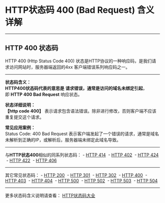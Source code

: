 # HTTP状态码 400 (Bad Request) 含义详解

---

## HTTP 400 状态码

HTTP 400 (Http Status Code 400) 状态是HTTP协议的一种响应码，是我们请求访问网站时，服务器端返回的4xx 客户端错误系列响应码之一。

---

**状态码含义：**  
**HTTP400状态码代表的意思是** **请求错误，通常是访问的域名未绑定引起**，即 **HTTP 400 Bad Request** 响应状态。

**状态详细说明：**  
**【http code 400】** 表示请求包含语法错误。除非进行修改，否则客户端不应该重复提交这个请求。

**常见应用案例：**  
Status Code: 400 Bad Request 表示客户端发起了一个错误的请求，通常是域名未解析到正确的IP，或解析后，服务器端未绑定此域名导致。

  

---

与**HTTP状态400**相似的同系列状态码： - [HTTP 414](https://github.com/CrayonL/AllHttpStatusCodes/blob/master/HTTPStatusCode/4xx_ClientErrors/Code_414.md "HTTP 414详细说明")
 - [HTTP 402](https://github.com/CrayonL/AllHttpStatusCodes/blob/master/HTTPStatusCode/4xx_ClientErrors/Code_402.md "HTTP 402详细说明")
 - [HTTP 424](https://github.com/CrayonL/AllHttpStatusCodes/blob/master/HTTPStatusCode/4xx_ClientErrors/Code_424.md "HTTP 424详细说明")
 - [HTTP 422](https://github.com/CrayonL/AllHttpStatusCodes/blob/master/HTTPStatusCode/4xx_ClientErrors/Code_422.md "HTTP 422详细说明")
 - [HTTP 406](https://github.com/CrayonL/AllHttpStatusCodes/blob/master/HTTPStatusCode/4xx_ClientErrors/Code_406.md "HTTP 406详细说明")

---

其它常见状态码： - [HTTP 200](https://github.com/CrayonL/AllHttpStatusCodes/blob/master/HTTPStatusCode/2xx_Success/Code_200.md "HTTP 200详细说明")
 - [HTTP 301](https://github.com/CrayonL/AllHttpStatusCodes/blob/master/HTTPStatusCode/3xx_Redirection/Code_301.md "HTTP 301详细说明")
 - [HTTP 302](https://github.com/CrayonL/AllHttpStatusCodes/blob/master/HTTPStatusCode/3xx_Redirection/Code_302.md "HTTP 302详细说明")
 - [HTTP 400](https://github.com/CrayonL/AllHttpStatusCodes/blob/master/HTTPStatusCode/4xx_ClientErrors/Code_400.md "HTTP 400详细说明")
 - [HTTP 403](https://github.com/CrayonL/AllHttpStatusCodes/blob/master/HTTPStatusCode/4xx_ClientErrors/Code_403.md "HTTP 403详细说明")
 - [HTTP 404](https://github.com/CrayonL/AllHttpStatusCodes/blob/master/HTTPStatusCode/4xx_ClientErrors/Code_404.md "HTTP 404详细说明")
 - [HTTP 500](https://github.com/CrayonL/AllHttpStatusCodes/blob/master/HTTPStatusCode/5xx_ServerErrors/Code_500.md "HTTP 500详细说明")
 - [HTTP 502](https://github.com/CrayonL/AllHttpStatusCodes/blob/master/HTTPStatusCode/5xx_ServerErrors/Code_502.md "HTTP 502详细说明")
 - [HTTP 503](https://github.com/CrayonL/AllHttpStatusCodes/blob/master/HTTPStatusCode/5xx_ServerErrors/Code_503.md "HTTP 503详细说明")
 - [HTTP 504](https://github.com/CrayonL/AllHttpStatusCodes/blob/master/HTTPStatusCode/5xx_ServerErrors/Code_504.md "HTTP 504详细说明")

---

更多状态码含义说明请查看： [HTTP状态码大全](https://github.com/CrayonL/AllHttpStatusCodes)